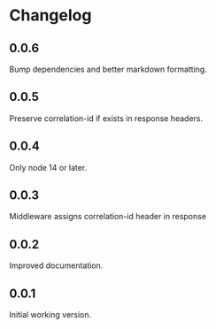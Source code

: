 # Changelog

## 0.0.6

Bump dependencies and better markdown formatting.

## 0.0.5

Preserve correlation-id if exists in response headers.

## 0.0.4

Only node 14 or later.

## 0.0.3

Middleware assigns correlation-id header in response

## 0.0.2

Improved documentation.

## 0.0.1

Initial working version.
